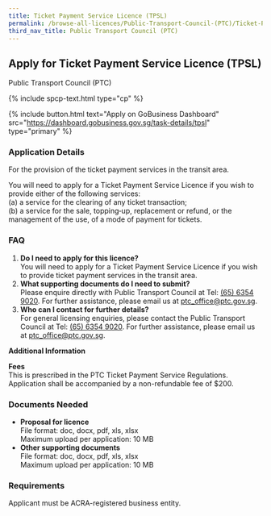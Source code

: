 ```yaml
---
title: Ticket Payment Service Licence (TPSL)
permalink: /browse-all-licences/Public-Transport-Council-(PTC)/Ticket-Payment-Service-Licence-(TPSL)
third_nav_title: Public Transport Council (PTC)
---
```


## Apply for Ticket Payment Service Licence (TPSL)

Public Transport Council (PTC)

{% include spcp-text.html type="cp" %}

{% include button.html text="Apply on GoBusiness Dashboard" src="https://dashboard.gobusiness.gov.sg/task-details/tpsl" type="primary" %}

<H3>Application Details</H3>

<p>For the provision of the ticket payment services in the transit area.</p>
<p>You will need to apply for a Ticket Payment Service Licence if you wish to provide either of the following services:
<br>(a) a service for the clearing of any ticket transaction;
<br>(b) a service for the sale, topping‑up, replacement or refund, or the management of the use, of a mode of payment for tickets.
</p>

<H3>FAQ</H3>
<ol>
    <li>
        <strong>Do I need to apply for this licence?</strong>
        <br>You will need to apply for a Ticket Payment Service Licence if you wish to provide ticket payment services in the transit area.
    </li>
    <li>
        <strong>What supporting documents do I need to submit?</strong>
        <br>Please enquire directly with Public Transport Council at Tel: <a href="tel:+6563549020" target="_blank" rel="noopener">(65) 6354 9020</a>. For further assistance, please email us at <a href="mailto:ptc_office@ptc.gov.sg" target="_blank" rel="noopener">ptc_office@ptc.gov.sg</a>.
    </li>
    <li>
        <strong>Who can I contact for further details?</strong>
        <br>For general licensing enquiries, please contact the Public Transport Council at Tel: <a href="tel:+6563549020" target="_blank" rel="noopener">(65) 6354 9020</a>. For further assistance, please email us at <a href="mailto:ptc_office@ptc.gov.sg" target="_blank" rel="noopener">ptc_office@ptc.gov.sg</a>.
    </li>
</ol>

<strong>Additional Information</strong>

<p>
    <strong>Fees</strong>
    <br>This is prescribed in the PTC Ticket Payment Service Regulations.
    <br>Application shall be accompanied by a non-refundable fee of $200. 
</p>

<H3>Documents Needed</H3>

<ul>
    <li>
        <strong>Proposal for licence</strong>
        <br>File format: doc, docx, pdf, xls, xlsx
        <br>Maximum upload per application: 10 MB
    </li>
    <li>
        <strong>Other supporting documents</strong>
        <br>File format: doc, docx, pdf, xls, xlsx
        <br>Maximum upload per application: 10 MB
    </li>
</ul>

<H3>Requirements</H3>

<p>Applicant must be ACRA-registered business entity.</p>
